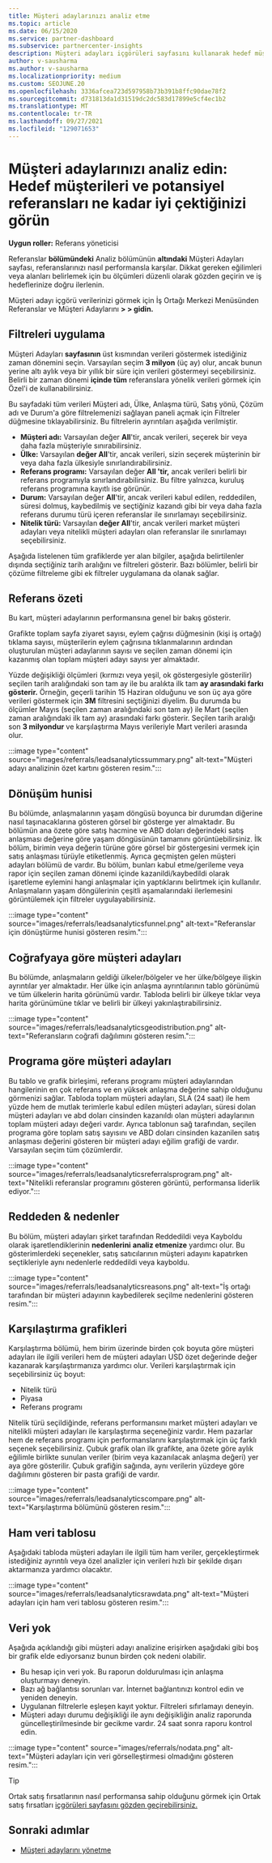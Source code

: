 ```yaml
---
title: Müşteri adaylarınızı analiz etme
ms.topic: article
ms.date: 06/15/2020
ms.service: partner-dashboard
ms.subservice: partnercenter-insights
description: Müşteri adayları içgörüleri sayfasını kullanarak hedef müşterilerinize ne kadar iyi bir şekilde dikkat çekmek ve referanslar oluşturmak için ne kadar iyi olduğunu öğrenin.
author: v-sausharma
ms.author: v-sausharma
ms.localizationpriority: medium
ms.custom: SEOJUNE.20
ms.openlocfilehash: 3336afcea723d597958b73b391b8ffc90dae78f2
ms.sourcegitcommit: d731813da1d31519dc2dc583d17899e5cf4ec1b2
ms.translationtype: MT
ms.contentlocale: tr-TR
ms.lasthandoff: 09/27/2021
ms.locfileid: "129071653"
---
```

# <a name="analyze-your-leads---see-how-well-you-attract-target-customers-and-potential-referrals"></a>Müşteri adaylarınızı analiz edin: Hedef müşterileri ve potansiyel referansları ne kadar iyi çektiğinizi görün
<!-- 
https://go.microsoft.com/fwlink/?linkid=849120
-->

**Uygun roller:** Referans yöneticisi

Referanslar **bölümündeki** Analiz bölümünün **altındaki** Müşteri Adayları sayfası, referanslarınızı nasıl performansla karşılar. Dikkat gereken eğilimleri veya alanları belirlemek için bu ölçümleri düzenli olarak gözden geçirin ve iş hedeflerinize doğru ilerlenin.

Müşteri adayı içgörü verilerinizi görmek için İş Ortağı Merkezi Menüsünden Referanslar ve Müşteri Adaylarını **> > gidin.**

## <a name="apply-filters"></a>Filtreleri uygulama

Müşteri Adayları **sayfasının** üst kısmından verileri göstermek istediğiniz zaman dönemini seçin. Varsayılan seçim **3 milyon** (üç ay) olur, ancak bunun yerine altı aylık veya bir yıllık bir süre için verileri göstermeyi seçebilirsiniz. Belirli bir zaman dönemi **içinde tüm** referanslara yönelik verileri görmek için Özel'i de kullanabilirsiniz.

Bu sayfadaki tüm verileri Müşteri adı, Ülke, Anlaşma türü, Satış yönü, Çözüm adı ve Durum'a göre filtrelemenizi sağlayan paneli açmak için Filtreler düğmesine tıklayabilirsiniz. Bu filtrelerin ayrıntıları aşağıda verilmiştir.

- **Müşteri adı:** Varsayılan değer **All**'tir, ancak verileri, seçerek bir veya daha fazla müşteriyle sınırabilirsiniz.
- **Ülke:** Varsayılan **değer All**'tir, ancak verileri, sizin seçerek müşterinin bir veya daha fazla ülkesiyle sınırlandırabilirsiniz.
- **Referans programı:** Varsayılan değer **All 'tir,** ancak verileri belirli bir referans programıyla sınırlandırabilirsiniz. Bu filtre yalnızca, kuruluş referans programına kayıtlı ise görünür.
- **Durum:** Varsayılan değer **All**'tir, ancak verileri kabul edilen, reddedilen, süresi dolmuş, kaybedilmiş ve seçtiğiniz kazandı gibi bir veya daha fazla referans durumu türü içeren referanslar ile sınırlamayı seçebilirsiniz.
- **Nitelik türü:** Varsayılan **değer All**'tir, ancak verileri market müşteri adayları veya nitelikli müşteri adayları olan referanslar ile sınırlamayı seçebilirsiniz.

Aşağıda listelenen tüm grafiklerde yer alan bilgiler, aşağıda belirtilenler dışında seçtiğiniz tarih aralığını ve filtreleri gösterir. Bazı bölümler, belirli bir çözüme filtreleme gibi ek filtreler uygulamana da olanak sağlar.

## <a name="referrals-summary"></a>Referans özeti

Bu kart, müşteri adaylarının performansına genel bir bakış gösterir.

Grafikte toplam sayfa ziyaret sayısı, eylem çağrısı düğmesinin (kişi iş ortağı) tıklama sayısı, müşterilerin eylem çağrısına tıklanmalarının ardından oluşturulan müşteri adaylarının sayısı ve seçilen zaman dönemi için kazanmış olan toplam müşteri adayı sayısı yer almaktadır.

Yüzde değişikliği ölçümleri (kırmızı veya yeşil, ok göstergesiyle gösterilir)  seçilen tarih aralığındaki son tam ay ile bu aralıkta ilk tam **ay arasındaki farkı gösterir.** Örneğin, geçerli tarihin 15 Haziran olduğunu ve son üç aya göre verileri göstermek için **3M** filtresini seçtiğinizi diyelim. Bu durumda bu ölçümler Mayıs (seçilen zaman aralığındaki son tam ay) ile Mart (seçilen zaman aralığındaki ilk tam ay) arasındaki farkı gösterir. Seçilen tarih aralığı son **3 milyondur** ve karşılaştırma Mayıs verileriyle Mart verileri arasında olur.

:::image type="content" source="images/referrals/leadsanalyticssummary.png" alt-text="Müşteri adayı analizinin özet kartını gösteren resim.":::

## <a name="conversion-funnel"></a>Dönüşüm hunisi

Bu bölümde, anlaşmalarının yaşam döngüsü boyunca bir durumdan diğerine nasıl taşınacaklarına gösteren görsel bir gösterge yer almaktadır. Bu bölümün ana özete göre satış hacmine ve ABD doları değerindeki satış anlaşması değerine göre yaşam döngüsünün tamamını görüntüebilirsiniz. İlk bölüm, birimin veya değerin türüne göre görsel bir göstergesini vermek için satış anlaşması türüyle etiketlenmiş. Ayrıca geçmişten gelen müşteri adayları bölümü de vardır. Bu bölüm, bunları kabul etme/gerileme veya rapor için seçilen zaman dönemi içinde kazanildi/kaybedildi olarak işaretleme eylemini hangi anlaşmalar için yaptıklarını belirtmek için kullanılır. Anlaşmaların yaşam döngülerinin çeşitli aşamalarındaki ilerlemesini görüntülemek için filtreler uygulayabilirsiniz.

:::image type="content" source="images/referrals/leadsanalyticsfunnel.png" alt-text="Referanslar için dönüştürme hunisi gösteren resim.":::

## <a name="leads-by-geography"></a>Coğrafyaya göre müşteri adayları

Bu bölümde, anlaşmaların geldiği ülkeler/bölgeler ve her ülke/bölgeye ilişkin ayrıntılar yer almaktadır. Her ülke için anlaşma ayrıntılarının tablo görünümü ve tüm ülkelerin harita görünümü vardır. Tabloda belirli bir ülkeye tıklar veya harita görünümüne tıklar ve belirli bir ülkeyi yakınlaştırabilirsiniz.

:::image type="content" source="images/referrals/leadsanalyticsgeodistribution.png" alt-text="Referansların coğrafi dağılımını gösteren resim.":::

## <a name="leads-by-program"></a>Programa göre müşteri adayları

Bu tablo ve grafik birleşimi, referans programı müşteri adaylarından hangilerinin en çok referans ve en yüksek anlaşma değerine sahip olduğunu görmenizi sağlar.
Tabloda toplam müşteri adayları, SLA (24 saat) ile hem yüzde hem de mutlak terimlerle kabul edilen müşteri adayları, süresi dolan müşteri adayları ve abd doları cinsinden kazanıldı olan müşteri adaylarının toplam müşteri adayı değeri vardır. Ayrıca tablonun sağ tarafından, seçilen programa göre toplam satış sayısını ve ABD doları cinsinden kazanilen satış anlaşması değerini gösteren bir müşteri adayı eğilim grafiği de vardır. Varsayılan seçim tüm çözümlerdir.

:::image type="content" source="images/referrals/leadsanalyticsreferralsprogram.png" alt-text="Nitelikli referanslar programını gösteren görüntü, performansa liderlik ediyor.":::

## <a name="declined--lost-reasons"></a>Reddeden & nedenler

Bu bölüm, müşteri adayları şirket tarafından Reddedildi veya Kayboldu olarak işaretlendiklerinin **nedenlerini** **analiz etmenize** yardımcı olur. Bu gösterimlerdeki seçenekler, satış satıcılarının müşteri adayını kapatırken seçtikleriyle aynı nedenlerle reddedildi veya kayboldu.

:::image type="content" source="images/referrals/leadsanalyticsreasons.png" alt-text="İş ortağı tarafından bir müşteri adayının kaybedilerek seçilme nedenlerini gösteren resim.":::

## <a name="comparison-charts"></a>Karşılaştırma grafikleri

Karşılaştırma bölümü, hem birim üzerinde birden çok boyuta göre müşteri adayları ile ilgili verileri hem de müşteri adayları USD özet değerinde değer kazanarak karşılaştırmanıza yardımcı olur.
Verileri karşılaştırmak için seçebilirsiniz üç boyut:

- Nitelik türü
- Piyasa
- Referans programı

Nitelik türü seçildiğinde, referans performansını market müşteri adayları ve nitelikli müşteri adayları ile karşılaştırma seçeneğiniz vardır. Hem pazarlar hem de referans programı için performanslarını karşılaştırmak için üç farklı seçenek seçebilirsiniz. Çubuk grafik olan ilk grafikte, ana özete göre aylık eğilimle birlikte sunulan veriler (birim veya kazanılacak anlaşma değeri) yer aya göre gösterilir. Çubuk grafiğin sağında, aynı verilerin yüzdeye göre dağılımını gösteren bir pasta grafiği de vardır.

:::image type="content" source="images/referrals/leadsanalyticscompare.png" alt-text="Karşılaştırma bölümünü gösteren resim.":::

## <a name="raw-data-table"></a>Ham veri tablosu

Aşağıdaki tabloda müşteri adayları ile ilgili tüm ham  veriler, gerçekleştirmek istediğiniz ayrıntılı veya özel analizler için verileri hızlı bir şekilde dışarı aktarmanıza yardımcı olacaktır.

:::image type="content" source="images/referrals/leadsanalyticsrawdata.png" alt-text="Müşteri adayları için ham veri tablosu gösteren resim.":::

## <a name="no-data"></a>Veri yok

Aşağıda açıklandığı gibi müşteri adayı analizine erişirken aşağıdaki gibi boş bir grafik elde ediyorsanız bunun birden çok nedeni olabilir.

- Bu hesap için veri yok. Bu raporun doldurulması için anlaşma oluşturmayı deneyin.
- Bazı ağ bağlantısı sorunları var. İnternet bağlantınızı kontrol edin ve yeniden deneyin.
- Uygulanan filtrelerle eşleşen kayıt yoktur. Filtreleri sıfırlamayı deneyin.
- Müşteri adayı durumu değişikliği ile aynı değişikliğin analiz raporunda güncelleştirilmesinde bir gecikme vardır. 24 saat sonra raporu kontrol edin.

:::image type="content" source="images/referrals/nodata.png" alt-text="Müşteri adayları için veri görselleştirmesi olmadığını gösteren resim.":::

> [!TIP]
> Ortak satış fırsatlarının nasıl performansa sahip olduğunu görmek için Ortak satış fırsatları [içgörüleri sayfasını gözden geçirebilirsiniz.](referral-insights.md)

## <a name="next-steps"></a>Sonraki adımlar

- [Müşteri adaylarını yönetme](manage-leads.md)
